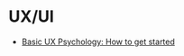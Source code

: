 # UX/UI


- [Basic UX Psychology: How to get started](http://thehipperelement.com/post/87574750438/ux-crash-course-user-psychology)
